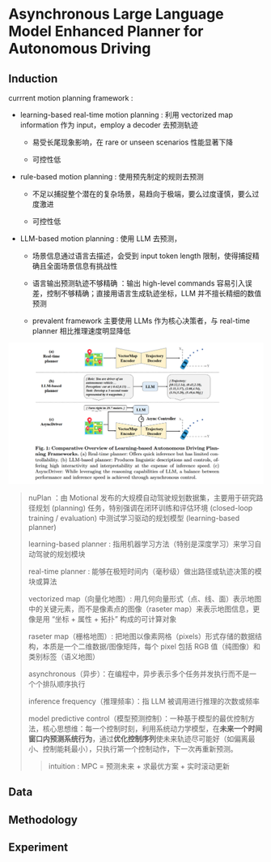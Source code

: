 # Asynchronous Large Language Model Enhanced Planner for Autonomous Driving 


## Induction

currrent motion planning framework :

- learning-based real-time motion planning : 利用 vectorized map information 作为 input，employ a decoder 去预测轨迹

   - 易受长尾现象影响，在 rare or unseen scenarios 性能显著下降
 
   - 可控性低
     
- rule-based motion planning : 使用预先制定的规则去预测

  - 不足以捕捉整个潜在的复杂场景，易趋向于极端，要么过度谨慎，要么过度激进
 
  - 可控性低

- LLM-based motion planning : 使用 LLM 去预测，

  - 场景信息通过语言去描述，会受到 input token length 限制，使得捕捉精确且全面场景信息有挑战性
 
  - 语言输出预测轨迹不够精确 ：输出 high-level commands 容易引入误差，控制不够精确；直接用语言生成轨迹坐标，LLM 并不擅长精细的数值预测
 
  - prevalent framework 主要使用 LLMs 作为核心决策者，与 real-time planner 相比推理速度明显降低
    
![different_learning-based_AD_framework](./pictures/different_learning-based_AD_framework.png)

> nuPlan ：由 Motional 发布的大规模自动驾驶规划数据集，主要用于研究路径规划 (planning) 任务，特别强调在闭环训练和评估环境 (closed-loop training / evaluation) 中测试学习驱动的规划模型 (learning-based planner)
>
> learning-based planner : 指用机器学习方法（特别是深度学习）来学习自动驾驶的规划模块
>
> real-time planner : 能够在极短时间内（毫秒级）做出路径或轨迹决策的模块或算法
> 
> vectorized map（向量化地图）: 用几何向量形式（点、线、面）表示地图中的关键元素，而不是像素点的图像（raseter map）来表示地图信息，更像是用 “坐标 + 属性 + 拓扑” 构成的可计算对象
>
> raseter map（栅格地图）: 把地图以像素网格（pixels）形式存储的数据结构，本质是一个二维数据/图像矩阵，每个 pixel 包括 RGB 值（纯图像）和类别标签（语义地图）
>
> asynchronous（异步）：在编程中，异步表示多个任务并发执行而不是一个个排队顺序执行
>
> inference frequency（推理频率）：指 LLM 被调用进行推理的次数或频率
>
> model predictive control（模型预测控制）：一种基于模型的最优控制方法，核心思想维：每一个控制时刻，利用系统动力学模型，在**未来一个时间窗口内预测系统行为**，通过**优化控制序列**使未来轨迹尽可能好（如偏离最小、控制能耗最小），只执行第一个控制动作，下一次再重新预测。
>   > intuition : MPC = 预测未来 + 求最优方案 + 实时滚动更新

## Data

## Methodology




## Experiment






